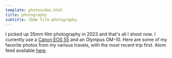 ```yaml
---
template: photoindex.html
title: photography
subtitle: 35mm film photography.
---
```


I picked up 35mm film photography in 2023 and that's all I shoot now. I
currently use a [Canon EOS
55](https://h.icyphox.sh/u/icy/h/4Vh6Y75w1rWC17JRg3) and an Olympus
OM-10. Here are some of my favorite photos from my various travels, with
the most recent trip first. Atom feed available
[here](/photos/feed.xml).

